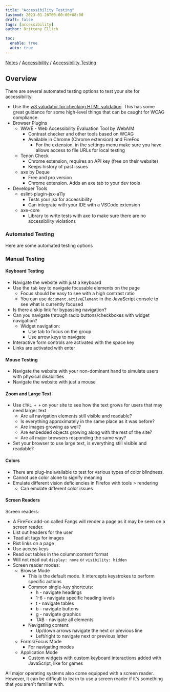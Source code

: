```yaml
---
title: "Accessibility Testing"
lastmod: 2023-01-20T00:00:00+08:00
draft: false
tags: [accessibility]
author: Brittany Ellich

toc:
  enable: true
  auto: true
---
```


[Notes](../../notes) / [Accessibility](../1-accessibility) / [Accessibility Testing](./)

## Overview

There are several automated testing options to test your site for accessibility.

* Use the [w3 valudator for checking HTML validation](validator.w3.org/nu). This has some great guidance for some high-level things that can be caught for WCAG compliance.
* Browser Plugins
  * WAVE - Web Accessibility Evaluation Tool by WebAIM
    * Contrast checker and other tools based on WCAG
    * Available in Chrome (Chrome extension) and FireFox
      * For the extension, in the settings menu make sure you have allows access to file URLs for local testing
  * Tenon Check
    * Chrome extension, requires an API key (free on their website)
    * Keeps history of past issues
  * axe by Deque
    * Free and pro version
    * Chrome extension. Adds an axe tab to your dev tools
* Developer Tools
  * eslint-plugin-jsx-a11y
    * Tests your jsx for accessibility
    * Can integrate with your IDE with a VSCode extension
  * axe-core
    * Library to write tests with axe to make sure there are no accessibility violations

### Automated Testing

Here are some automated testing options

### Manual Testing

#### Keyboard Testing

* Navigate the website with just a keyboard
* Use the `tab` key to navigate focusable elements on the page
  * Focus should be easy to see with a high contrast ratio
  * You can use `document.activeElement` in the JavaScript console to see what is currently focused
* Is there a skip link for bypassing navigation?
* Can you navigate through radio buttons/checkboxes with widget navigation? 
  * Widget navigation:
    * Use tab to focus on the group
    * Use arrow keys to navigate
* Interactive form controls are activated with the space key
* Links are activated with enter

#### Mouse Testing

* Navigate the website with your non-dominant hand to simulate users with physical disabilities
* Navigate the website with just a mouse

#### Zoom and Large Text

* Use `CTRL + +` on your site to see how the text grows for users that may need larger text
  * Are all navigation elements still visible and readable?
  * Is everything approximately in the same place as it was before?
  * Are images growing as well?
  * Are embedded objects growing along with the rest of the site?
  * Are all major browsers responding the same way?
* Set your browser to use large text, is everything still visible and readable?

#### Colors

* There are plug-ins available to test for various types of color blindness.
* Cannot use color alone to signify meaning
* Emulate different vision deficiencies in Firefox with tools > rendering
  * Can emulate different color issues

#### Screen Readers

Screen readers:

* A FireFox add-on called Fangs will render a page as it may be seen on a screen reader.
* List out headers for the user
* Tead alt tags for images
* Rist links on a page
* Use access keys
* Read out tables in the column:content format
* Will not read out `display: none` or `visibility: hidden`
* Screen reader modes:
  * Browse Mode
    * This is the default mode. It intercepts keystrokes to perform specific actions
    * Common single-key shortcuts:
      * h - navigate headings
      * 1-6 - navigate specific heading levels
      * t - navigate tables
      * b - navigate buttons
      * g - navigate graphics
      * TAB - navigate all elements
    * Navigating content:
      * Up/down arrows navigate the next or previous line
      * Left/right to navigate next or previous letter
  * Forms/Focus Mode
    * For navigating modes
  * Application Mode
    * Custom widgets with custom keyboard interactions added with JavaScript, like for games

All major operating systems also come equipped with a screen reader. However, it can be difficult to learn to use a screen reader if it's something that you aren't familiar with.
